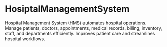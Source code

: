 # HosiptalManagementSystem
Hospital Management System (HMS) automates hospital operations. Manage patients, doctors, appointments, medical records, billing, inventory, staff, and departments efficiently. Improves patient care and streamlines hospital workflows.
